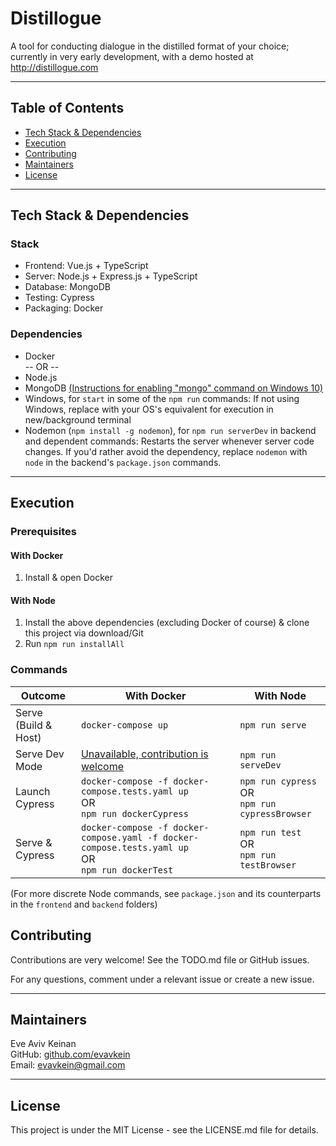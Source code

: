# Distillogue

A tool for conducting dialogue in the distilled format of your choice; currently in very early development, with a demo hosted at http://distillogue.com

---

## Table of Contents

- [Tech Stack & Dependencies](#tech-stack--dependencies)
- [Execution](#execution)
- [Contributing](#contributing)
- [Maintainers](#maintainers)
- [License](#license)

---

## Tech Stack & Dependencies

### Stack

- Frontend: Vue.js + TypeScript
- Server: Node.js + Express.js + TypeScript
- Database: MongoDB
- Testing: Cypress
- Packaging: Docker

### Dependencies

- Docker  
  -- OR --
- Node.js
- MongoDB [(Instructions for enabling "mongo" command on Windows 10)](https://stackoverflow.com/a/41507803)
- Windows, for `start` in some of the `npm run` commands: If not using Windows, replace with your OS's equivalent for execution in new/background terminal
- Nodemon (`npm install -g nodemon`), for `npm run serverDev` in backend and dependent commands: Restarts the server whenever server code changes. If you'd rather avoid the dependency, replace `nodemon` with `node` in the backend's `package.json` commands.

---

## Execution

### Prerequisites

#### With Docker

1. Install & open Docker

#### With Node

1. Install the above dependencies (excluding Docker of course) & clone this project via download/Git
2. Run `npm run installAll`

### Commands

| Outcome              | With Docker                                                                                               | With Node                                               |
| -------------------- | ------------------------------------------------------------------------------------------------------ | ------------------------------------------------------- |
| Serve (Build & Host) | `docker-compose up`                                                                                       | `npm run serve`                                         |
| Serve Dev Mode       | [Unavailable, contribution is welcome](https://github.com/EvAvKein/Distillogue/issues/1)                  | `npm run serveDev`                                      |
| Launch Cypress       | `docker-compose -f docker-compose.tests.yaml up` <br> OR <br> `npm run dockerCypress`                     | `npm run cypress` <br> OR <br> `npm run cypressBrowser` |
| Serve & Cypress      | `docker-compose -f docker-compose.yaml -f docker-compose.tests.yaml up` <br> OR <br> `npm run dockerTest` | `npm run test` <br> OR <br> `npm run testBrowser`       |

(For more discrete Node commands, see `package.json` and its counterparts in the `frontend` and `backend` folders)

## Contributing

Contributions are very welcome! See the TODO.md file or GitHub issues.

For any questions, comment under a relevant issue or create a new issue.

---

## Maintainers

Eve Aviv Keinan  
GitHub: [github.com/evavkein](https://github.com/EvAvKein)  
Email: evavkein@gmail.com

---

## License

This project is under the MIT License - see the LICENSE.md file for details.
